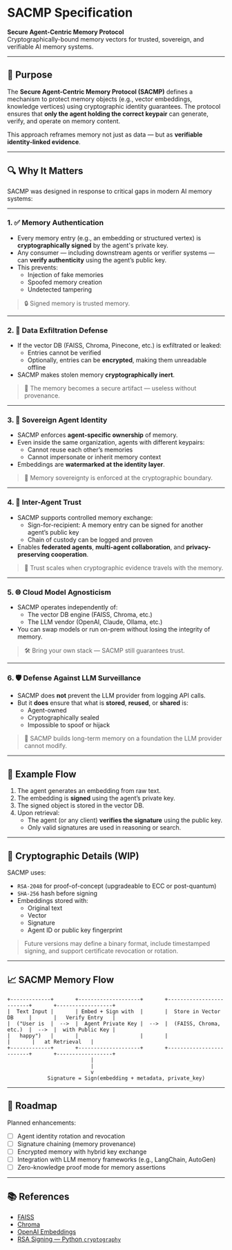 # SACMP Specification

**Secure Agent-Centric Memory Protocol**  
Cryptographically-bound memory vectors for trusted, sovereign, and verifiable AI memory systems.

---

## 📌 Purpose

The **Secure Agent-Centric Memory Protocol (SACMP)** defines a mechanism to protect memory objects (e.g., vector embeddings, knowledge vertices) using cryptographic identity guarantees. The protocol ensures that **only the agent holding the correct keypair** can generate, verify, and operate on memory content.

This approach reframes memory not just as data — but as **verifiable identity-linked evidence**.

---

## 🔍 Why It Matters

SACMP was designed in response to critical gaps in modern AI memory systems:

---

### 1. ✅ Memory Authentication

- Every memory entry (e.g., an embedding or structured vertex) is **cryptographically signed** by the agent's private key.
- Any consumer — including downstream agents or verifier systems — can **verify authenticity** using the agent’s public key.
- This prevents:
  - Injection of fake memories
  - Spoofed memory creation
  - Undetected tampering

> 🔒 Signed memory is trusted memory.

---

### 2. 🔐 Data Exfiltration Defense

- If the vector DB (FAISS, Chroma, Pinecone, etc.) is exfiltrated or leaked:
  - Entries cannot be verified
  - Optionally, entries can be **encrypted**, making them unreadable offline
- SACMP makes stolen memory **cryptographically inert**.

> 🧬 The memory becomes a secure artifact — useless without provenance.

---

### 3. 🧠 Sovereign Agent Identity

- SACMP enforces **agent-specific ownership** of memory.
- Even inside the same organization, agents with different keypairs:
  - Cannot reuse each other’s memories
  - Cannot impersonate or inherit memory context
- Embeddings are **watermarked at the identity layer**.

> 🎯 Memory sovereignty is enforced at the cryptographic boundary.

---

### 4. 🤝 Inter-Agent Trust

- SACMP supports controlled memory exchange:
  - Sign-for-recipient: A memory entry can be signed for another agent’s public key
  - Chain of custody can be logged and proven
- Enables **federated agents**, **multi-agent collaboration**, and **privacy-preserving cooperation**.

> 🧩 Trust scales when cryptographic evidence travels with the memory.

---

### 5. 🌐 Cloud Model Agnosticism

- SACMP operates independently of:
  - The vector DB engine (FAISS, Chroma, etc.)
  - The LLM vendor (OpenAI, Claude, Ollama, etc.)
- You can swap models or run on-prem without losing the integrity of memory.

> 🛠️ Bring your own stack — SACMP still guarantees trust.

---

### 6. 🛡️ Defense Against LLM Surveillance

- SACMP does **not** prevent the LLM provider from logging API calls.
- But it **does** ensure that what is **stored**, **reused**, or **shared** is:
  - Agent-owned
  - Cryptographically sealed
  - Impossible to spoof or hijack

> 🧱 SACMP builds long-term memory on a foundation the LLM provider cannot modify.

---

## 📂 Example Flow

1. The agent generates an embedding from raw text.
2. The embedding is **signed** using the agent’s private key.
3. The signed object is stored in the vector DB.
4. Upon retrieval:
   - The agent (or any client) **verifies the signature** using the public key.
   - Only valid signatures are used in reasoning or search.

---

## 🔐 Cryptographic Details (WIP)

SACMP uses:
- `RSA-2048` for proof-of-concept (upgradeable to ECC or post-quantum)
- `SHA-256` hash before signing
- Embeddings stored with:
  - Original text
  - Vector
  - Signature
  - Agent ID or public key fingerprint

> Future versions may define a binary format, include timestamped signing, and support certificate revocation or rotation.

---

## 📈 SACMP Memory Flow

```text
+-------------+       +--------------------+       +-------------------------+       +------------------+
|  Text Input |       | Embed + Sign with  |       |  Store in Vector DB     |       |   Verify Entry   |
|  ("User is  |  -->  |  Agent Private Key |  -->  |  (FAISS, Chroma, etc.)  |  -->  |  with Public Key |
|   happy")   |       |                    |       |                         |       |   at Retrieval   |
+-------------+       +--------------------+       +-------------------------+       +------------------+
                           |                                           
                           |                                                                              
                           v
             Signature = Sign(embedding + metadata, private_key)
```

---

## 🧭 Roadmap

Planned enhancements:
- [ ] Agent identity rotation and revocation
- [ ] Signature chaining (memory provenance)
- [ ] Encrypted memory with hybrid key exchange
- [ ] Integration with LLM memory frameworks (e.g., LangChain, AutoGen)
- [ ] Zero-knowledge proof mode for memory assertions

---

## 📚 References

- [FAISS](https://github.com/facebookresearch/faiss)
- [Chroma](https://www.trychroma.com/)
- [OpenAI Embeddings](https://platform.openai.com/docs/guides/embeddings)
- [RSA Signing — Python `cryptography`](https://cryptography.io/en/latest/)